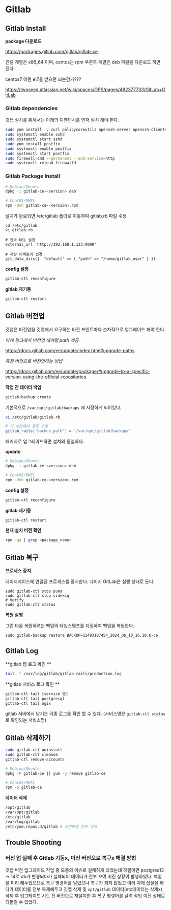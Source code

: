 # Gitlab

## Gitlab Install

**package 다운로드**

https://packages.gitlab.com/gitlab/gitlab-ce

인텔 계열은 x86_64 이며, centos는 rpm 우분투 계열은 deb 파일을 다운로드 하면 된다.

centos7 이면 el7을 받으면 되는건가???

https://twoseed.atlassian.net/wiki/spaces/OPS/pages/482377733/GitLab+GitLab

### Gitlab dependencies

깃랩 설치를 위해서는 아래의 디펜던시를 먼저 설치 해야 한다.

```sh
sudo yum install -y curl policycoreutils openssh-server openssh-clients
sudo systemctl enable sshd
sudo systemctl start sshd
sudo yum install postfix
sudo systemctl enable postfix
sudo systemctl start postfix
sudo firewall-cmd --permanent --add-service=http
sudo systemctl reload firewalld
```

### Gitlab Package Install

```sh
# Debian/Ubuntu
dpkg -i gitlab-ce-<version>.deb

# CentOS/RHEL
rpm -Uvh gitlab-ce-<version>.rpm
```


설치가 완료되면 /etc/gitlab 폴더로 이동하여 gitlab.rb 파일 수정

```shell
cd /etc/gitlab 
vi gitlab.rb 

# 접속 URL 설정 
external_url 'http://192.168.1.123:9090' 

# 저장 디렉토리 변경 
git_data_dirs({  "default" => { "path" => "/home/gitlab_user" } })
```


**config 설정**<br/>

```sh
gitlab-ctl reconfigure
```

**gitlab 재기동**<br/>

```sh
gitlab-ctl restart
```



## Gitlab 버전업

깃랩은 버전업을 깃랩에서 요구하는 버전 포인트마다 순차적으로 업그레이드 해야 한다.<br/>

*아래 링크에서 버전업 해야할 path 제공*

https://docs.gitlab.com/ee/update/index.html#upgrade-paths

*특정 버전으로 버전업하는 방법*

https://docs.gitlab.com/ee/update/package/#upgrade-to-a-specific-version-using-the-official-repositories

**작업 전 데이터 백업**

```sh
gitlab-backup create
```

기본적으로 `/var/opt/gitlab/backups` 에 저장하게 되어있다.

```sh
vi /etc/gitlab/gitlab.rb

# 이 부분에서 경로 수정
gitlab_rails['backup_path'] = '/var/opt/gitlab/backups'
```

패키지로 업그레이드하면 설치와 동일하다.

**update**<br/>

```sh
# Debian/Ubuntu
dpkg -i gitlab-ce-<version>.deb

# CentOS/RHEL
rpm -Uvh gitlab-ce-<version>.rpm
```

**config 설정**<br/>

```sh
gitlab-ctl reconfigure
```

**gitlab 재기동**<br/>

```sh
gitlab-ctl restart
```

**현재 설치 버전 확인**<br/>

```sh
rpm -qa | grep <package_name>
```



## Gitlab 복구

**프로세스 중지**<br/>

데이터베이스에 연결된 프로세스를 중지한다. 나머지 GitLab은 실행 상태로 둔다.

```shell
sudo gitlab-ctl stop puma
sudo gitlab-ctl stop sidekiq
# Verify
sudo gitlab-ctl status
```

**복원 실행**<br/>

그런 다음 복원하려는 백업의 타임스탬프를 지정하여 백업을 복원한다.

```shell
sudo gitlab-backup restore BACKUP=11493107454_2024_06_10_16.10.6-ce
```



## Gitlab Log

**gitlab 웹 로그 확인 **

```bash
tail -f /var/log/gitlab/gitlab-rails/production.log
```

**gitlab 서비스 로그 확인 **

```sh
gitlab-ctl tail [service 명]
gitlab-ctl tail postgresql
gitlab-ctl tail ngix
```

gitlab 서버에서 남기는 각종 로그를 확인 할 수 있다. (서비스명은 `gitlab-ctl status` 로 확인되는 서비스명)



## Gitlab 삭제하기

```sh
sudo gitlab-ctl uninstall
sudo gitlab-ctl cleanse
gitlab-ctl remove-accounts

# Debian/Ubuntu
dpkg -P gitlab-ce || yum -y remove gitlab-ce

# CentOS/RHEL
rpm -e gitlab-ce
```

**데이터 삭제**

```sh
/opt/gitlab
/var/opt/gitlab
/etc/gitlab
/var/log/gitlab
/etc/yum.repos.d/gitlab # 관련파일 전부 삭제
```



## Trouble Shooting

### 버전 업 실패 후 Gitlab 기동x, 이전 버전으로 복구x 해결 방법

깃랩 버전 업그레이드 작업 중 모종의 이슈로 실패하게 되었는데 하필이면 postgres13 -> 14로 db가 변경되다가 실패되어 데이터가 전부 꼬여 버린 상황이 발생하였다. 백업을 미리 해두었으므로 복구 명령어를 날렸으나 복구가 되지 않았고 여러 차례 삽질을 하다가 데이터를 전부 복제해두고 깃랩 삭제 및  `opt/gitlab` 데이터(etc데이터는 삭제x) 삭제 후 업그레이드 시도 전 버전으로 재설치한 후 복구 명령어를 날려 작업 이전 상태로 되돌릴 수 있었다.